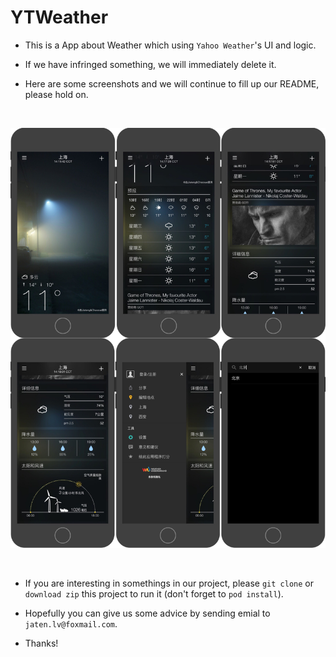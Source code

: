 # YTWeather

* This is a App about Weather which using `Yahoo Weather`'s UI and logic.

* If we have infringed something, we will immediately delete it.

* Here are some screenshots and we will continue to fill up our README, please hold on.

<br>

![](https://github.com/jatenlv/YTWeather/raw/master/Screenshots.jpeg)

<br>

* If you are interesting in somethings in our project, please `git clone` or `download zip` this project to run it (don't forget to `pod install`).

* Hopefully you can give us some advice by sending emial to `jaten.lv@foxmail.com`.

* Thanks!
